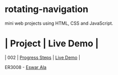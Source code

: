 # rotating-navigation

mini web projects using HTML, CSS and JavaScript.
  #  | Project                                                                | Live Demo                                                |

| 002 | [Progress Steps](https://github.com/Eswar3008/progress-steps)                               | [Live Demo](https://eswar3008.github.io/progress-steps/)  |

 ER3008 - [Eswar Ala](https://www.linkedin.com/in/eswarala3008/)
